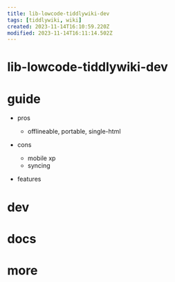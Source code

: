 ```yaml
---
title: lib-lowcode-tiddlywiki-dev
tags: [tiddlywiki, wiki]
created: 2023-11-14T16:10:59.220Z
modified: 2023-11-14T16:11:14.502Z
---
```


# lib-lowcode-tiddlywiki-dev

# guide

- pros
  - offlineable, portable, single-html

- cons
  - mobile xp
  - syncing

- features
# dev

# docs

# more
